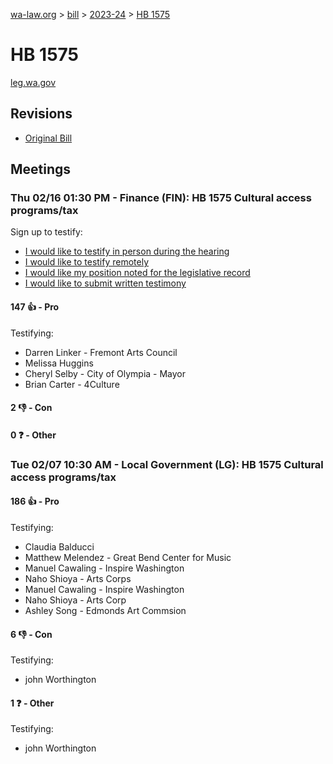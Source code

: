 [wa-law.org](/) > [bill](/bill/) > [2023-24](/bill/2023-24/) > [HB 1575](/bill/2023-24/hb/1575/)

# HB 1575
[leg.wa.gov](https://app.leg.wa.gov/billsummary?BillNumber=1575&Year=2023&Initiative=false)

## Revisions
* [Original Bill](1/)

## Meetings
### Thu 02/16 01:30 PM - Finance (FIN): HB 1575 Cultural access programs/tax
Sign up to testify:
* [I would like to testify in person during the hearing](https://app.leg.wa.gov/csi/Testifier/Add?chamber=House&mId=30744&aId=151422&caId=21414&tId=1)
* [I would like to testify remotely](https://app.leg.wa.gov/csi/Testifier/Add?chamber=House&mId=30744&aId=151422&caId=21414&tId=2)
* [I would like my position noted for the legislative record](https://app.leg.wa.gov/csi/Testifier/Add?chamber=House&mId=30744&aId=151422&caId=21414&tId=3)
* [I would like to submit written testimony](https://app.leg.wa.gov/csi/Testifier/Add?chamber=House&mId=30744&aId=151422&caId=21414&tId=4)

#### 147 👍 - Pro
Testifying:
* Darren Linker - Fremont Arts Council
* Melissa Huggins
* Cheryl Selby - City of Olympia - Mayor
* Brian Carter - 4Culture

#### 2 👎 - Con

#### 0 ❓ - Other

### Tue 02/07 10:30 AM - Local Government (LG): HB 1575 Cultural access programs/tax
#### 186 👍 - Pro
Testifying:
* Claudia Balducci
* Matthew Melendez - Great Bend Center for Music
* Manuel Cawaling - Inspire Washington
* Naho Shioya - Arts Corps
* Manuel Cawaling - Inspire Washington
* Naho Shioya - Arts Corp
* Ashley Song - Edmonds Art Commsion

#### 6 👎 - Con
Testifying:
* john Worthington

#### 1 ❓ - Other
Testifying:
* john Worthington
